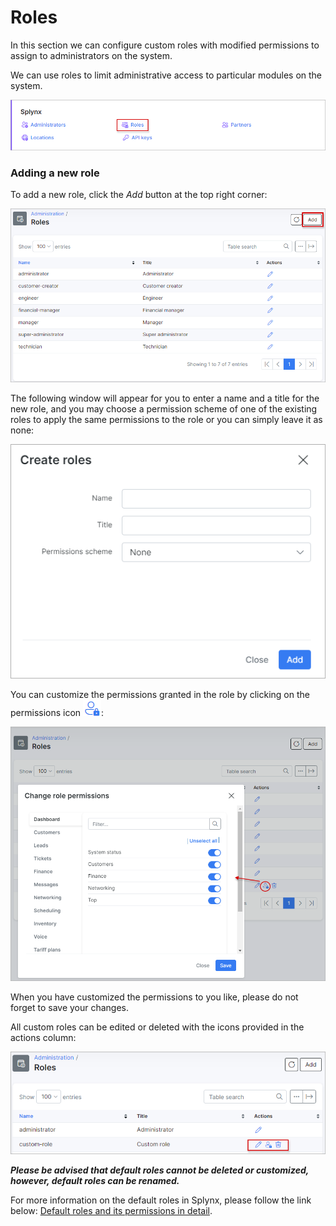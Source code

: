 Roles
=================

In this section we can configure custom roles with modified permissions to assign to administrators on the system.

We can use roles to limit administrative access to particular modules on the system.

![Roles](icon.png)

### Adding a new role

To add a new role, click the *Add* button at the top right corner:

![Roles](roles1.png)

The following window will appear for you to enter a name and a title for the new role, and you may choose a permission scheme of one of the existing roles to apply the same permissions to the role or you can simply leave it as none:

![Roles](roles2.png)

You can customize the permissions granted in the role by clicking on the permissions icon <icon class="image-icon">![Permissions icon](perm_icon.png)</icon>:

![Roles](permissions.png)

When you have customized the permissions to you like, please do not forget to save your changes.

All custom roles can be edited or deleted with the icons provided in the actions column:

![Roles](roles3.png)

***Please be advised that default roles cannot be deleted or customized, however, default roles can be renamed.***

For more information on the default roles in Splynx, please follow the link below:
[Default roles and its permissions in detail](administration/main/roles/default_roles/default_roles.md).
